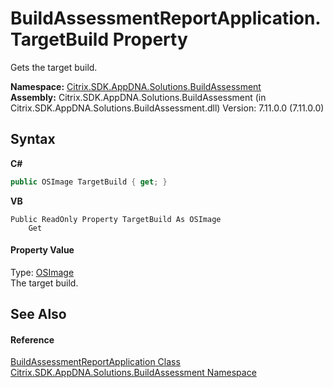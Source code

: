 # BuildAssessmentReportApplication.TargetBuild Property 
 

Gets the target build.

**Namespace:**&nbsp;[Citrix.SDK.AppDNA.Solutions.BuildAssessment](853bdb50-ea5c-dc0d-0be0-7254b6c38034.md)<br />**Assembly:**&nbsp;Citrix.SDK.AppDNA.Solutions.BuildAssessment (in Citrix.SDK.AppDNA.Solutions.BuildAssessment.dll) Version: 7.11.0.0 (7.11.0.0)

## Syntax

**C#**
```csharp
public OSImage TargetBuild { get; }
```

**VB**
```vbnet
Public ReadOnly Property TargetBuild As OSImage
	Get
```


#### Property Value
Type: <a href="3392740e-a7b4-99c9-3be9-08c56344708c">OSImage</a><br />The target build.

## See Also


#### Reference
<a href="42a2acf0-baa9-439a-6613-4cfb7412848d">BuildAssessmentReportApplication Class</a><br /><a href="853bdb50-ea5c-dc0d-0be0-7254b6c38034">Citrix.SDK.AppDNA.Solutions.BuildAssessment Namespace</a><br />